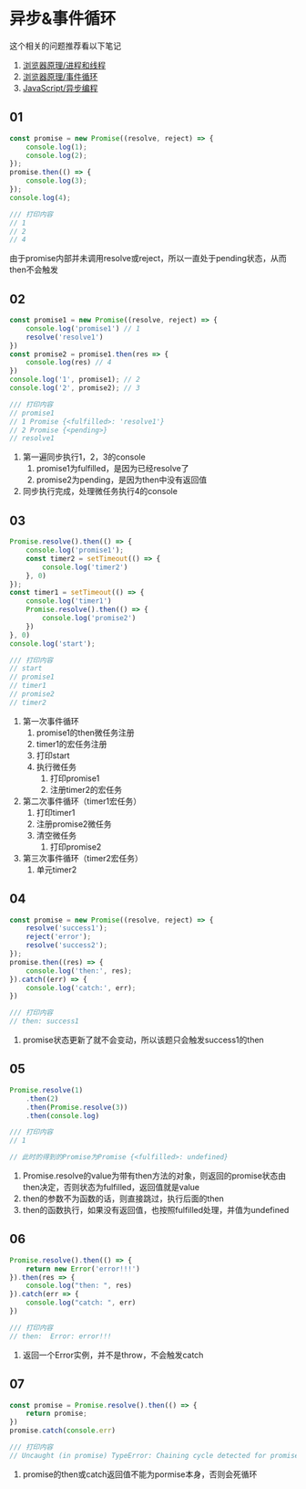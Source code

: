 # 异步&事件循环

这个相关的问题推荐看以下笔记
1. [浏览器原理/进程和线程](../../浏览器原理/02-进程和线程.md)
2. [浏览器原理/事件循环](../../浏览器原理/04-事件循环.md)
3. [JavaScript/异步编程](../index.md)

## 01

```js
const promise = new Promise((resolve, reject) => {
    console.log(1);
    console.log(2);
});
promise.then(() => {
    console.log(3);
});
console.log(4);

/// 打印内容
// 1
// 2
// 4
```

由于promise内部并未调用resolve或reject，所以一直处于pending状态，从而then不会触发

## 02

```js
const promise1 = new Promise((resolve, reject) => {
    console.log('promise1') // 1
    resolve('resolve1')
})
const promise2 = promise1.then(res => {
    console.log(res) // 4
})
console.log('1', promise1); // 2
console.log('2', promise2); // 3

/// 打印内容
// promise1
// 1 Promise {<fulfilled>: 'resolve1'}
// 2 Promise {<pending>}
// resolve1
```

1. 第一遍同步执行1，2，3的console
   1. promise1为fulfilled，是因为已经resolve了
   2. promise2为pending，是因为then中没有返回值
2. 同步执行完成，处理微任务执行4的console

## 03

```js
Promise.resolve().then(() => {
    console.log('promise1');
    const timer2 = setTimeout(() => {
        console.log('timer2')
    }, 0)
});
const timer1 = setTimeout(() => {
    console.log('timer1')
    Promise.resolve().then(() => {
        console.log('promise2')
    })
}, 0)
console.log('start');

/// 打印内容
// start
// promise1
// timer1
// promise2
// timer2
```

1. 第一次事件循环
   1. promise1的then微任务注册
   2. timer1的宏任务注册
   3. 打印start
   4. 执行微任务
      1. 打印promise1
      2. 注册timer2的宏任务
2. 第二次事件循环（timer1宏任务）
   1. 打印timer1
   2. 注册promise2微任务
   3. 清空微任务
      1. 打印promise2
3. 第三次事件循环（timer2宏任务）
   1. 单元timer2

## 04

```js
const promise = new Promise((resolve, reject) => {
    resolve('success1');
    reject('error');
    resolve('success2');
});
promise.then((res) => {
    console.log('then:', res);
}).catch((err) => {
    console.log('catch:', err);
})

/// 打印内容
// then: success1
```

1. promise状态更新了就不会变动，所以该题只会触发success1的then

## 05

```js
Promise.resolve(1)
    .then(2)
    .then(Promise.resolve(3))
    .then(console.log)

/// 打印内容
// 1

// 此时的得到的Promise为Promise {<fulfilled>: undefined}
```

1. Promise.resolve的value为带有then方法的对象，则返回的promise状态由then决定，否则状态为fulfilled，返回值就是value
2. then的参数不为函数的话，则直接跳过，执行后面的then
3. then的函数执行，如果没有返回值，也按照fulfilled处理，并值为undefined

## 06

```js
Promise.resolve().then(() => {
    return new Error('error!!!')
}).then(res => {
    console.log("then: ", res)
}).catch(err => {
    console.log("catch: ", err)
})

/// 打印内容
// then:  Error: error!!!
```

1. 返回一个Error实例，并不是throw，不会触发catch

## 07

```js
const promise = Promise.resolve().then(() => {
    return promise;
})
promise.catch(console.err)

/// 打印内容
// Uncaught (in promise) TypeError: Chaining cycle detected for promise #<Promise>
```

1. promise的then或catch返回值不能为pormise本身，否则会死循环
